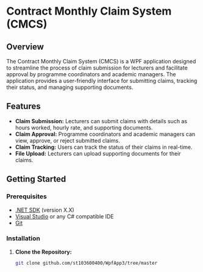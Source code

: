# Contract Monthly Claim System (CMCS)

## Overview

The Contract Monthly Claim System (CMCS) is a WPF application designed to streamline the process of claim submission for lecturers and facilitate approval by programme coordinators and academic managers. The application provides a user-friendly interface for submitting claims, tracking their status, and managing supporting documents.

## Features

- **Claim Submission:** Lecturers can submit claims with details such as hours worked, hourly rate, and supporting documents.
- **Claim Approval:** Programme coordinators and academic managers can view, approve, or reject submitted claims.
- **Claim Tracking:** Users can track the status of their claims in real-time.
- **File Upload:** Lecturers can upload supporting documents for their claims.
  
## Getting Started

### Prerequisites

- [.NET SDK](https://dotnet.microsoft.com/download) (version X.X)
- [Visual Studio](https://visualstudio.microsoft.com/) or any C# compatible IDE
- [Git](https://git-scm.com/downloads)

### Installation

1. **Clone the Repository:**

   ```bash
   git clone github.com/st103600400/WpfApp3/tree/master
